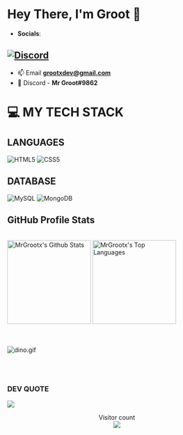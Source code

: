 # Hey There, I'm Groot 👋


* **Socials**:

[![Discord](https://img.shields.io/badge/Discord-%237289DA.svg?logo=discord&logoColor=white)](htttps://discord.gg/https://https://discord.gg/Nm5FSxK2gv)
---

- 📫 Email **grootxdev@gmail.com**
- 🤖 Discord - **Mr Groot#9862**

# 💻 **MY TECH STACK**

## **LANGUAGES**

![HTML5](https://img.shields.io/badge/html5-%23E34F26.svg?style=for-the-badge&logo=html5&logoColor=white) ![CSS5](https://img.shields.io/badge/css5-%231572B6.svg?style=for-the-badge&logo=css5&logoColor=white)


## **DATABASE**

![MySQL](https://img.shields.io/badge/mysql-%2300f.svg?style=for-the-badge&logo=mysql&logoColor=white) ![MongoDB](https://img.shields.io/badge/MongoDB-%234ea94b.svg?style=for-the-badge&logo=mongodb&logoColor=white)





## **GitHub Profile Stats** 
  <br/>
    <a href="https://github.com/MrGrootx/github-readme-stats"><img alt="MrGrootx's Github Stats" src="https://github-readme-stats.vercel.app/api/?username=MrGrootx&show_icons=true&count_private=true&theme=default&hide_border=true&bg_color=000&title_color=fff&icon_color=00E676" height="192px"/></a>
  <a href="https://github.com/anuraghazra/github-readme-stats"><img alt="MrGrootx's Top Languages" src="https://github-readme-stats.vercel.app/api/top-langs/?username=MrGrootx&langs_count=8&layout=compact&theme=default&hide_border=true&bg_color=000&title_color=fff&icon_color=444&hide=Jupyter%20Notebook" height="192px"/></a>
  <br/>


<!-- <p align="center">
        <h1 align="center" >📊 My GitHub Stats:</h1>
      </p>

<p align="center"> 
        <img src="https://github-readme-stats.vercel.app/api?username=MrGrootx&theme=dark&hide_border=false&include_all_commits=false&count_private=false" />
      </p> -->
<!-- <p align="center"> 
        <img src="https://github-readme-streak-stats.herokuapp.com/?user=MrGrootx&theme=dark&hide_border=false" />
      </p> -->


 <!-- <p align="center">
        <br>
        <img src="https://lanyard.cnrad.dev/api/920992520987607040">
        <br>
      </p>
       -->
<br>
<br>

<p> 
<img a data-target="animated-image.replacedImage" alt="dino.gif" class="AnimatedImagePlayer-animatedImage" src="https://github.com/saadeghi/saadeghi/raw/master/dino.gif" style="display: block; opacity: 7;">
</p>


<br>
<br>

###  **DEV QUOTE**

[![](https://quotes-github-readme.vercel.app/api?type=horizontal)](https://github.com/piyushsuthar/github-readme-quotes)


<p align="center"> 
  Visitor count<br>
  <img src="https://profile-counter.glitch.me/MrGrootx/count.svg" />
</p>








